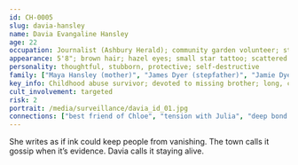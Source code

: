 ```yaml
---
id: CH-0005
slug: davia-hansley
name: Davia Evangaline Hansley
age: 22
occupation: Journalist (Ashbury Herald); community garden volunteer; student
appearance: 5'8"; brown hair; hazel eyes; small star tattoo; scattered scars
personality: thoughtful, stubborn, protective; self-destructive
family: ["Maya Hansley (mother)", "James Dyer (stepfather)", "Jamie Dyer-Hansley (brother, missing)"]
key_info: Childhood abuse survivor; devoted to missing brother; long, complicated almost-relationship with Levi.
cult_involvement: targeted
risk: 2
portrait: /media/surveillance/davia_id_01.jpg
connections: ["best friend of Chloe", "tension with Julia", "deep bond with Levi"]
---
```

She writes as if ink could keep people from vanishing. The town calls it gossip when it’s evidence. Davia calls it staying alive.
